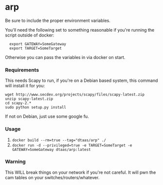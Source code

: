 # arp

Be sure to include the proper environment variables.

You'll need the following set to something reasonable if you're running the script outside of docker:
```shell  
  export GATEWAY=SomeGateway
  export TARGET=SomeTarget
```

Otherwise you can pass the variables in via docker on start.

### Requirements

This needs Scapy to run, if you're on a Debian based system, this command will install it for you:  
```shell
wget http://www.secdev.org/projects/scapy/files/scapy-latest.zip
unzip scapy-latest.zip
cd scapy-2.*
sudo python setup.py install
```

If not on Debian, just use some google fu.

### Usage
1. `docker build --rm=true --tag="dtaas/arp" ./`
2. `docker run -d --privileged=true -e TARGET=SomeTarget -e GATEWAY=SomeGateway dtaas/arp:latest`

### Warning
This WILL break things on your network if you're not careful. It will pwn the cam tables on your switches/routers/whatever.

